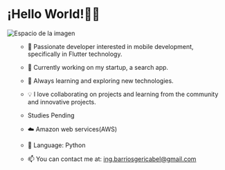 

  <h1>¡Hello World!👋👋</h1>
    <img src="https://drive.google.com/uc?export=view&id=1vdKSiBJF_hl2k74wooPqBpmD_w-kMnZc" alt="Espacio de la imagen">
    <ul>

- 🚀 Passionate developer interested in mobile development, specifically in Flutter technology.
- 💼 Currently working on my startup, a search app.
- 🌱 Always learning and exploring new technologies.
- 💡 I love collaborating on projects and learning from the community and innovative projects.
- Studies Pending
- ☁️ Amazon web services(AWS)
- 🐍 Language: Python

- 📫 You can contact me at: ing.barriosgericabel@gmail.com

<!--
**Ericdev31/Ericdev31** is a ✨ _special_ ✨ repository because its `README.md` (this file) appears on your GitHub profile.

d
Here are some ideas to get you started:
👋 Hello, world! I'm Eric Barrios Garcia.
##🚀 Passionate developer interested in mobile development, specifically in Flutter technology.
💼 Currently working on my startup, a search app.
🌱 Always learning and exploring new technologies.
💡 I love collaborating on  projects and learning from the community and innovative projects.
📫 You can contact me at: ing.barriosgericabel@gmail.com.
-->
